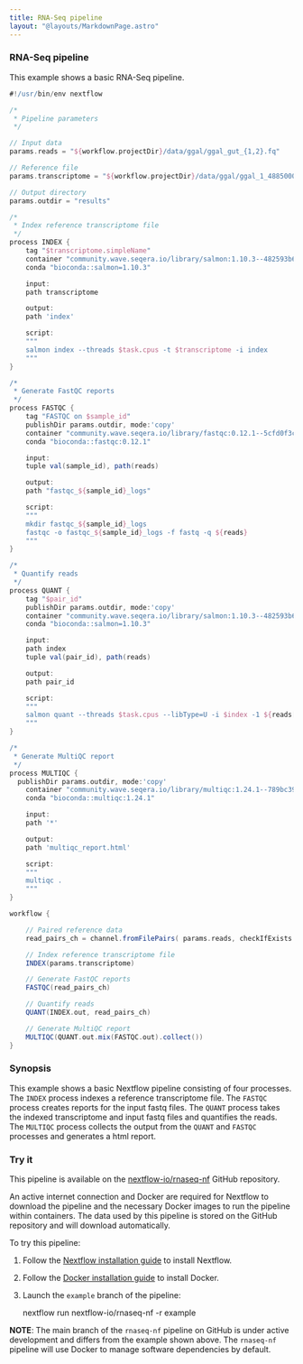 ```yaml
---
title: RNA-Seq pipeline
layout: "@layouts/MarkdownPage.astro"
---
```


<div class="blg-summary example">
<h3>RNA-Seq pipeline</h3>

<p class="text-muted">
    This example shows a basic RNA-Seq pipeline.
</p>

```groovy
#!/usr/bin/env nextflow

/*
 * Pipeline parameters
 */

// Input data
params.reads = "${workflow.projectDir}/data/ggal/ggal_gut_{1,2}.fq"

// Reference file
params.transcriptome = "${workflow.projectDir}/data/ggal/ggal_1_48850000_49020000.Ggal71.500bpflank.fa"

// Output directory
params.outdir = "results"

/*
 * Index reference transcriptome file
 */
process INDEX {
    tag "$transcriptome.simpleName"
    container "community.wave.seqera.io/library/salmon:1.10.3--482593b6cd04c9b7"
    conda "bioconda::salmon=1.10.3"

    input:
    path transcriptome

    output:
    path 'index'

    script:
    """
    salmon index --threads $task.cpus -t $transcriptome -i index
    """
}

/*
 * Generate FastQC reports
 */
process FASTQC {
    tag "FASTQC on $sample_id"
    publishDir params.outdir, mode:'copy'
    container "community.wave.seqera.io/library/fastqc:0.12.1--5cfd0f3cb6760c42"
    conda "bioconda::fastqc:0.12.1"

    input:
    tuple val(sample_id), path(reads)

    output:
    path "fastqc_${sample_id}_logs"

    script:
    """
    mkdir fastqc_${sample_id}_logs
    fastqc -o fastqc_${sample_id}_logs -f fastq -q ${reads}
    """
}

/*
 * Quantify reads
 */
process QUANT {
    tag "$pair_id"
    publishDir params.outdir, mode:'copy'
    container "community.wave.seqera.io/library/salmon:1.10.3--482593b6cd04c9b7"
    conda "bioconda::salmon=1.10.3"

    input:
    path index
    tuple val(pair_id), path(reads)

    output:
    path pair_id

    script:
    """
    salmon quant --threads $task.cpus --libType=U -i $index -1 ${reads[0]} -2 ${reads[1]} -o $pair_id
    """
}

/*
 * Generate MultiQC report
 */
process MULTIQC {
  publishDir params.outdir, mode:'copy'
    container "community.wave.seqera.io/library/multiqc:1.24.1--789bc3917c8666da"
    conda "bioconda::multiqc:1.24.1"

    input:
    path '*'

    output:
    path 'multiqc_report.html'

    script:
    """
    multiqc .
    """
}

workflow {

    // Paired reference data
    read_pairs_ch = channel.fromFilePairs( params.reads, checkIfExists: true )

    // Index reference transcriptome file
    INDEX(params.transcriptome)

    // Generate FastQC reports
    FASTQC(read_pairs_ch)

    // Quantify reads
    QUANT(INDEX.out, read_pairs_ch)

    // Generate MultiQC report
    MULTIQC(QUANT.out.mix(FASTQC.out).collect())
}
```

</div>

### Synopsis

This example shows a basic Nextflow pipeline consisting of four processes. The `INDEX` process indexes a reference transcriptome file. The `FASTQC` process creates reports for the input fastq files. The `QUANT` process takes the indexed transcriptome and input fastq files and quantifies the reads. The `MULTIQC` process collects the output from the `QUANT` and `FASTQC` processes and generates a html report.

### Try it

This pipeline is available on the [nextflow-io/rnaseq-nf](https://github.com/nextflow-io/rnaseq-nf/tree/example) GitHub repository.

An active internet connection and Docker are required for Nextflow to download the pipeline and the necessary Docker images to run the pipeline within containers. The data used by this pipeline is stored on the GitHub repository and will download automatically.

To try this pipeline:

1. Follow the [Nextflow installation guide](https://www.nextflow.io/docs/latest/install.html#install-nextflow) to install Nextflow.
2. Follow the [Docker installation guide](https://docs.docker.com/get-started/get-docker/) to install Docker.
3. Launch the `example` branch of the pipeline:

   nextflow run nextflow-io/rnaseq-nf -r example

**NOTE**: The main branch of the `rnaseq-nf` pipeline on GitHub is under active development and differs from the example shown above. The `rnaseq-nf` pipeline will use Docker to manage software dependencies by default.
